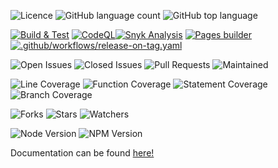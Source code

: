 
![Licence](https://img.shields.io/github/license/TiagoVenceslau/styled-string.svg?style=plastic)
![GitHub language count](https://img.shields.io/github/languages/count/TiagoVenceslau/styled-string?style=plastic)
![GitHub top language](https://img.shields.io/github/languages/top/TiagoVenceslau/styled-string?style=plastic)

[![Build & Test](https://github.com/TiagoVenceslau/styled-string/actions/workflows/nodejs-build-prod.yaml/badge.svg)](https://github.com/TiagoVenceslau/styled-string/actions/workflows/nodejs-build-prod.yaml)
[![CodeQL](https://github.com/TiagoVenceslau/styled-string/actions/workflows/codeql-analysis.yml/badge.svg)](https://github.com/TiagoVenceslau/styled-string/actions/workflows/codeql-analysis.yml)[![Snyk Analysis](https://github.com/TiagoVenceslau/styled-string/actions/workflows/snyk-analysis.yaml/badge.svg)](https://github.com/TiagoVenceslau/styled-string/actions/workflows/snyk-analysis.yaml)
[![Pages builder](https://github.com/TiagoVenceslau/styled-string/actions/workflows/pages.yaml/badge.svg)](https://github.com/TiagoVenceslau/styled-string/actions/workflows/pages.yaml)
[![.github/workflows/release-on-tag.yaml](https://github.com/TiagoVenceslau/styled-string/actions/workflows/release-on-tag.yaml/badge.svg?event=release)](https://github.com/TiagoVenceslau/styled-string/actions/workflows/release-on-tag.yaml)

![Open Issues](https://img.shields.io/github/issues/TiagoVenceslau/styled-string.svg)
![Closed Issues](https://img.shields.io/github/issues-closed/TiagoVenceslau/styled-string.svg)
![Pull Requests](https://img.shields.io/github/issues-pr-closed/TiagoVenceslau/styled-string.svg)
![Maintained](https://img.shields.io/badge/Maintained%3F-yes-green.svg)

![Line Coverage](workdocs/coverage/badge-lines.svg)
![Function Coverage](workdocs/coverage/badge-functions.svg)
![Statement Coverage](workdocs/coverage/badge-statements.svg)
![Branch Coverage](workdocs/coverage/badge-branches.svg)


![Forks](https://img.shields.io/github/forks/TiagoVenceslau/styled-string.svg)
![Stars](https://img.shields.io/github/stars/TiagoVenceslau/styled-string.svg)
![Watchers](https://img.shields.io/github/watchers/TiagoVenceslau/styled-string.svg)

![Node Version](https://img.shields.io/badge/dynamic/json.svg?url=https%3A%2F%2Fraw.githubusercontent.com%2Fbadges%2Fshields%2Fmaster%2Fpackage.json&label=Node&query=$.engines.node&colorB=blue)
![NPM Version](https://img.shields.io/badge/dynamic/json.svg?url=https%3A%2F%2Fraw.githubusercontent.com%2Fbadges%2Fshields%2Fmaster%2Fpackage.json&label=NPM&query=$.engines.npm&colorB=purple)

Documentation can be found [here!](https://tiagovenceslau.github.io/styled-string/)
